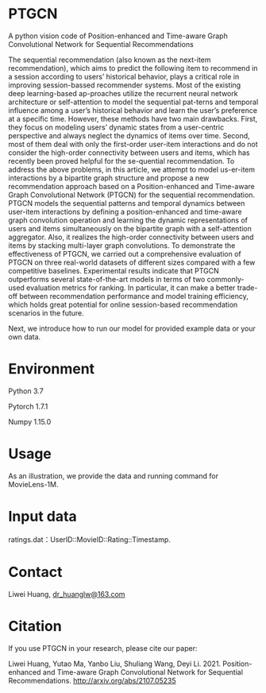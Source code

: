 # PTGCN
A python vision code of Position-enhanced and Time-aware Graph Convolutional Network for Sequential Recommendations

The sequential recommendation (also known as the next-item recommendation), which aims to predict the following item to recommend in a session according to users’ historical behavior, plays a critical role in improving session-bassed recommender systems. Most of the existing deep learning-based ap-proaches utilize the recurrent neural network architecture or self-attention to model the sequential pat-terns and temporal influence among a user’s historical behavior and learn the user’s preference at a specific time. However, these methods have two main drawbacks. First, they focus on modeling users’ dynamic states from a user-centric perspective and always neglect the dynamics of items over time. Second, most of them deal with only the first-order user-item interactions and do not consider the high-order connectivity between users and items, which has recently been proved helpful for the se-quential recommendation. To address the above problems, in this article, we attempt to model us-er-item interactions by a bipartite graph structure and propose a new recommendation approach based on a Position-enhanced and Time-aware Graph Convolutional Network (PTGCN) for the sequential recommendation. PTGCN models the sequential patterns and temporal dynamics between user-item interactions by defining a position-enhanced and time-aware graph convolution operation and learning the dynamic representations of users and items simultaneously on the bipartite graph with a self-attention aggregator. Also, it realizes the high-order connectivity between users and items by stacking multi-layer graph convolutions. To demonstrate the effectiveness of PTGCN, we carried out a comprehensive evaluation of PTGCN on three real-world datasets of different sizes compared with a few competitive baselines. Experimental results indicate that PTGCN outperforms several state-of-the-art models in terms of two commonly-used evaluation metrics for ranking. In particular, it can make a better trade-off between recommendation performance and model training efficiency, which holds great potential for online session-based recommendation scenarios in the future.

Next, we introduce how to run our model for provided example data or your own data.

# Environment

Python 3.7

Pytorch 1.7.1

Numpy 1.15.0

# Usage
As an illustration, we provide the data and running command for MovieLens-1M.

# Input data
ratings.dat：UserID::MovieID::Rating::Timestamp.

# Contact
Liwei Huang, dr_huanglw@163.com

# Citation
If you use PTGCN in your research, please cite our paper:

Liwei Huang, Yutao Ma, Yanbo Liu, Shuliang Wang, Deyi Li. 2021. Position-enhanced and Time-aware Graph Convolutional Network for Sequential Recommendations. http://arxiv.org/abs/2107.05235
